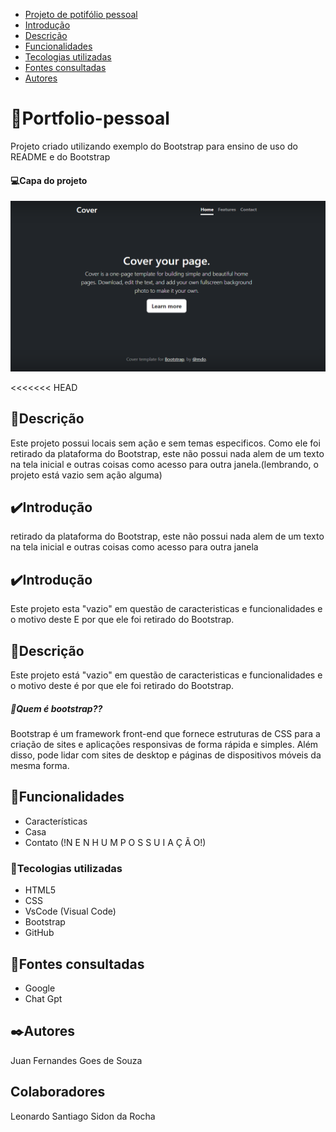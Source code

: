 * [Projeto de potifólio pessoal](#Projeto-de-portifolio-pessoal)
* [Introdução](#introdução)  
* [Descrição](#descrição)    
* [Funcionalidades](#funcionalidades)  
* [Tecologias utilizadas](#tecologias-utilizadas)  
* [Fontes consultadas](#fontes-consultadas)  
* [Autores](#autores)  

# 📖Portfolio-pessoal

Projeto criado utilizando exemplo do Bootstrap para ensino de uso do README e do Bootstrap
#### 💻Capa do projeto
![Capa do projeto](img/capa.png)

<<<<<<< HEAD
## 📄Descrição 
Este projeto possui locais sem ação e sem temas especificos. Como ele foi retirado da plataforma do Bootstrap, este não possui nada alem de um texto na tela inicial e outras coisas como acesso para outra janela.(lembrando, o projeto está vazio sem ação alguma)

## ✔️Introdução
retirado da plataforma do Bootstrap, este não possui nada alem de um texto na tela inicial e outras coisas como acesso para outra janela

## ✔️Introdução
Este projeto esta "vazio" em questão de caracteristicas e funcionalidades e o motivo deste E por que ele foi retirado do Bootstrap.

## 📄Descrição 
Este projeto está "vazio" em questão de caracteristicas e funcionalidades e o motivo deste é por que ele foi retirado do Bootstrap.

##### 🤨Quem é bootstrap??
Bootstrap é um framework front-end que fornece estruturas de CSS para a criação de sites e aplicações responsivas de forma rápida e simples. Além disso, pode lidar com sites de desktop e páginas de dispositivos móveis da mesma forma.


## 👾Funcionalidades
* Características
* Casa
* Contato 
(!N E N H U M   P O S S U I   A Ç Ã O!)
### 🤖Tecologias utilizadas
* HTML5
* CSS
* VsCode (Visual Code)
* Bootstrap
* GitHub
## 🔗Fontes consultadas
* Google 
* Chat Gpt

## ✒️Autores
Juan Fernandes Goes de Souza
## Colaboradores
Leonardo Santiago Sidon da Rocha